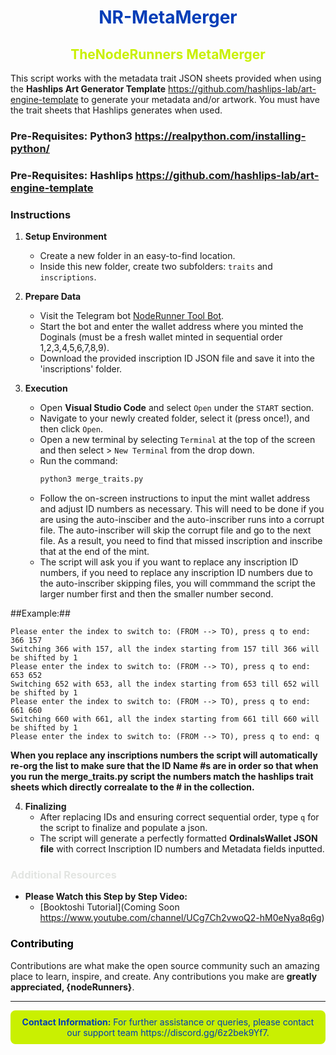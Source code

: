 <div align="center">

# <span style="color:#013db7;">NR-MetaMerger</span>
## <span style="color:#c9f001;">TheNodeRunners MetaMerger</span>

</div>

This script works with the metadata trait JSON sheets provided when using the **Hashlips Art Generator Template** https://github.com/hashlips-lab/art-engine-template to generate your metadata and/or artwork. You must have the trait sheets that Hashlips generates when used.

### Pre-Requisites: Python3 https://realpython.com/installing-python/
### Pre-Requisites: Hashlips https://github.com/hashlips-lab/art-engine-template 
### Instructions

1. **Setup Environment**
   - Create a new folder in an easy-to-find location.
   - Inside this new folder, create two subfolders: `traits` and `inscriptions`.
   
2. **Prepare Data**
   - Visit the Telegram bot [NodeRunner Tool Bot](https://t.me/noderunner_tool_bot).
   - Start the bot and enter the wallet address where you minted the Doginals (must be a fresh wallet minted in sequential order 1,2,3,4,5,6,7,8,9).
   - Download the provided inscription ID JSON file and save it into the 'inscriptions' folder.

3. **Execution**
   - Open **Visual Studio Code** and select `Open` under the `START` section.
   - Navigate to your newly created folder, select it (press once!), and then click `Open`.
   - Open a new terminal by selecting `Terminal` at the top of the screen and then select > `New Terminal` from the drop down.
   - Run the command:
     ```bash
     python3 merge_traits.py
     ```
   - Follow the on-screen instructions to input the mint wallet address and adjust ID numbers as necessary. This will need to be done if you are using the auto-insciber and the auto-inscriber runs into a corrupt file. The auto-inscriber will skip the corrupt file and go to the next file. As a result, you need to find that missed inscription and inscribe that at the end of the mint.
   - The script will ask you if you want to replace any inscription ID numbers, if you need to replace any inscription ID numbers due to the auto-inscriber skipping files, you will commmand the script the larger number first and then the smaller number second. 

##Example:##
```
Please enter the index to switch to: (FROM --> TO), press q to end: 366 157
Switching 366 with 157, all the index starting from 157 till 366 will be shifted by 1
Please enter the index to switch to: (FROM --> TO), press q to end: 653 652
Switching 652 with 653, all the index starting from 653 till 652 will be shifted by 1
Please enter the index to switch to: (FROM --> TO), press q to end: 661 660
Switching 660 with 661, all the index starting from 661 till 660 will be shifted by 1
Please enter the index to switch to: (FROM --> TO), press q to end: q
```
   **When you replace any inscriptions numbers the script will automatically re-org the list to make sure that the ID Name #s are in order so that when you run the merge_traits.py script the numbers match the hashlips trait sheets which directly correalate to the # in the collection.**

4. **Finalizing**
   - After replacing IDs and ensuring correct sequential order, type `q` for the script to finalize and populate a json.
   - The script will generate a perfectly formatted **OrdinalsWallet JSON file** with correct Inscription ID numbers and Metadata fields inputted.

### <span style="color:#e3e5e2;">Additional Resources</span>

- **Please Watch this Step by Step Video:**
  - [Booktoshi Tutorial](Coming Soon https://www.youtube.com/channel/UCg7Ch2vwoQ2-hM0eNya8q6g)

### <span style="color:#000000;">Contributing</span>

Contributions are what make the open source community such an amazing place to learn, inspire, and create. Any contributions you make are **greatly appreciated, {nodeRunners}**.

---

<div align="center" style="background-color:#c9f001; color:#013db7; padding:10px; border-radius:8px;">
<strong>Contact Information:</strong> For further assistance or queries, please contact our support team https://discord.gg/6z2bek9Yf7.
</div>

